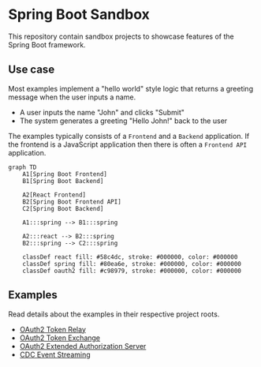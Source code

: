 # Spring Boot Sandbox
This repository contain sandbox projects to showcase features of the Spring Boot framework.

## Use case
Most examples implement a "hello world" style logic that returns a greeting message when the user inputs a name.

* A user inputs the name "John" and clicks "Submit"
* The system generates a greeting "Hello John!" back to the user

The examples typically consists of a `Frontend` and a `Backend` application. If the frontend is a JavaScript
application then there is often a `Frontend API` application.

```mermaid
graph TD
    A1[Spring Boot Frontend]
    B1[Spring Boot Backend]

    A2[React Frontend]
    B2[Spring Boot Frontend API]
    C2[Spring Boot Backend]

    A1:::spring --> B1:::spring
    
    A2:::react --> B2:::spring
    B2:::spring --> C2:::spring
    
    classDef react fill: #58c4dc, stroke: #000000, color: #000000
    classDef spring fill: #80ea6e, stroke: #000000, color: #000000
    classDef oauth2 fill: #c98979, stroke: #000000, color: #000000
```

## Examples
Read details about the examples in their respective project roots.

* [OAuth2 Token Relay](./spring-boot-oauth2-token-relay)
* [OAuth2 Token Exchange](./spring-boot-oauth2-token-exchange)
* [OAuth2 Extended Authorization Server](./spring-boot-oauth2-extended-authorization-server)
* [CDC Event Streaming](./spring-boot-cdc-event-streaming)
